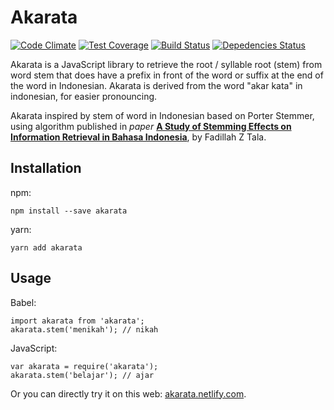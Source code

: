 # Akarata

[![Code Climate](https://codeclimate.com/github/ikhsanalatsary/akarata/badges/gpa.svg)](https://codeclimate.com/github/ikhsanalatsary/akarata)
[![Test Coverage](https://codeclimate.com/github/ikhsanalatsary/akarata/badges/coverage.svg)](https://codeclimate.com/github/ikhsanalatsary/akarata/coverage)
[![Build Status](https://travis-ci.org/ikhsanalatsary/akarata.svg?branch=master)](https://travis-ci.org/ikhsanalatsary/akarata)
[![Depedencies Status](https://david-dm.org/ikhsanalatsary/akarata.svg)](https://david-dm.org/ikhsanalatsary/akarata)

Akarata is a JavaScript library to retrieve the root / syllable root (stem) from word stem that does have a prefix in front of the word or  suffix at the end of the word in Indonesian. Akarata is derived from the word "akar kata" in indonesian, for easier pronouncing.

Akarata inspired by stem of word in Indonesian based on Porter Stemmer, using algorithm published in *paper* [**A Study of Stemming Effects on Information Retrieval in Bahasa Indonesia**](http://www.illc.uva.nl/Publications/ResearchReports/MoL-2003-02.text.pdf), by Fadillah Z Tala. 

## Installation

npm:

	npm install --save akarata

yarn:

	yarn add akarata

## Usage

Babel:

	import akarata from 'akarata';
	akarata.stem('menikah'); // nikah


JavaScript:

	var akarata = require('akarata');
	akarata.stem('belajar'); // ajar

Or you can directly try it on this web: [akarata.netlify.com](https://akarata.netlify.com).